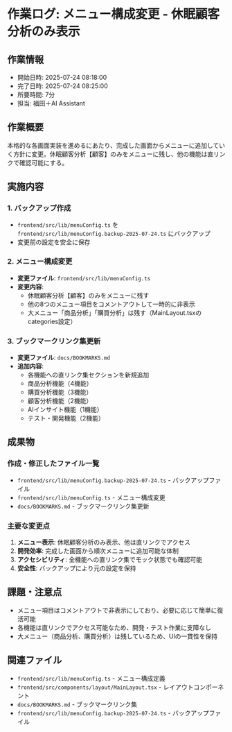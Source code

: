 # 作業ログ: メニュー構成変更 - 休眠顧客分析のみ表示

## 作業情報
- 開始日時: 2025-07-24 08:18:00
- 完了日時: 2025-07-24 08:25:00
- 所要時間: 7分
- 担当: 福田＋AI Assistant

## 作業概要
本格的な各画面実装を進めるにあたり、完成した画面からメニューに追加していく方針に変更。休眠顧客分析【顧客】のみをメニューに残し、他の機能は直リンクで確認可能にする。

## 実施内容

### 1. バックアップ作成
- `frontend/src/lib/menuConfig.ts` を `frontend/src/lib/menuConfig.backup-2025-07-24.ts` にバックアップ
- 変更前の設定を安全に保存

### 2. メニュー構成変更
- **変更ファイル**: `frontend/src/lib/menuConfig.ts`
- **変更内容**: 
  - 休眠顧客分析【顧客】のみをメニューに残す
  - 他の8つのメニュー項目をコメントアウトして一時的に非表示
  - 大メニュー「商品分析」「購買分析」は残す（MainLayout.tsxのcategories設定）

### 3. ブックマークリンク集更新
- **変更ファイル**: `docs/BOOKMARKS.md`
- **追加内容**:
  - 各機能への直リンク集セクションを新規追加
  - 商品分析機能（4機能）
  - 購買分析機能（3機能）
  - 顧客分析機能（2機能）
  - AIインサイト機能（1機能）
  - テスト・開発機能（2機能）

## 成果物

### 作成・修正したファイル一覧
- `frontend/src/lib/menuConfig.backup-2025-07-24.ts` - バックアップファイル
- `frontend/src/lib/menuConfig.ts` - メニュー構成変更
- `docs/BOOKMARKS.md` - ブックマークリンク集更新

### 主要な変更点
1. **メニュー表示**: 休眠顧客分析のみ表示、他は直リンクでアクセス
2. **開発効率**: 完成した画面から順次メニューに追加可能な体制
3. **アクセシビリティ**: 全機能への直リンク集でモック状態でも確認可能
4. **安全性**: バックアップにより元の設定を保持

## 課題・注意点
- メニュー項目はコメントアウトで非表示にしており、必要に応じて簡単に復活可能
- 各機能は直リンクでアクセス可能なため、開発・テスト作業に支障なし
- 大メニュー（商品分析、購買分析）は残しているため、UIの一貫性を保持

## 関連ファイル
- `frontend/src/lib/menuConfig.ts` - メニュー構成定義
- `frontend/src/components/layout/MainLayout.tsx` - レイアウトコンポーネント
- `docs/BOOKMARKS.md` - ブックマークリンク集
- `frontend/src/lib/menuConfig.backup-2025-07-24.ts` - バックアップファイル 